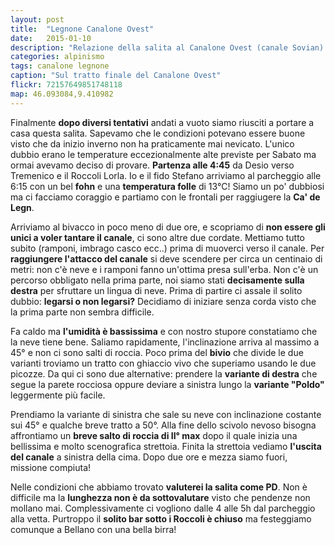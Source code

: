 ```yaml
---
layout: post
title:  "Legnone Canalone Ovest"
date:   2015-01-10
description: "Relazione della salita al Canalone Ovest (canale Sovian) del Legnone per il Rifugio Roccoli Lorla e la Ca' de Legn"
categories: alpinismo
tags: canalone legnone
caption: "Sul tratto finale del Canalone Ovest"
flickr: 72157649851748118
map: 46.093084,9.410982
---
```


Finalmente **dopo diversi tentativi** andati a vuoto siamo riusciti a portare a casa questa salita. Sapevamo che le condizioni potevano essere buone visto che da inizio inverno non ha praticamente mai nevicato. L'unico dubbio erano le temperature eccezionalmente alte previste per Sabato ma ormai avevamo deciso di provare. **Partenza alle 4:45** da Desio verso Tremenico e il Roccoli Lorla. Io e il fido Stefano arriviamo al parcheggio alle 6:15 con un bel **fohn** e una **temperatura folle** di 13°C! Siamo un po' dubbiosi ma ci facciamo coraggio e partiamo con le frontali per raggiugere la **Ca' de Legn**.

Arriviamo al bivacco in poco meno di due ore, e scopriamo di **non essere gli unici a voler tantare il canale**, ci sono altre due cordate. Mettiamo tutto subito (ramponi, imbrago casco ecc..) prima di muoverci verso il canale. Per **raggiungere l'attacco del canale** si deve scendere per circa un centinaio di metri: non c'è neve e i ramponi fanno un'ottima presa sull'erba. Non c'è un percorso obbligato nella prima parte, noi siamo stati **decisamente sulla destra** per sfruttare un lingua di neve. Prima di partire ci assale il solito dubbio: **legarsi o non legarsi?** Decidiamo di iniziare senza corda visto che la prima parte non sembra difficile. 

Fa caldo ma **l'umidità è bassissima** e con nostro stupore constatiamo che la neve tiene bene. Saliamo rapidamente, l'inclinazione arriva al massimo a 45° e non ci sono salti di roccia. Poco prima del **bivio** che divide le due varianti troviamo un tratto con ghiaccio vivo che superiamo usando le due picozze. Da qui ci sono due alternative: prendere la **variante di destra** che segue la parete rocciosa oppure deviare a sinistra lungo la **variante "Poldo"** leggermente più facile. 

Prendiamo la variante di sinistra che sale su neve con inclinazione costante sui 45° e qualche breve tratto a 50°. Alla fine dello scivolo nevoso bisogna affrontiamo un **breve salto di roccia di II° max** dopo il quale inizia una bellissima e molto scenografica strettoia. Finita la strettoia vediamo **l'uscita del canale** a sinistra della cima. Dopo due ore e mezza siamo fuori, missione compiuta!

Nelle condizioni che abbiamo trovato **valuterei la salita come PD**. Non è difficile ma la **lunghezza non è da sottovalutare** visto che pendenze non mollano mai. Complessivamente ci vogliono dalle 4 alle 5h dal parcheggio alla vetta. Purtroppo il **solito bar sotto i Roccoli è chiuso** ma festeggiamo comunque a Bellano con una bella birra! 
